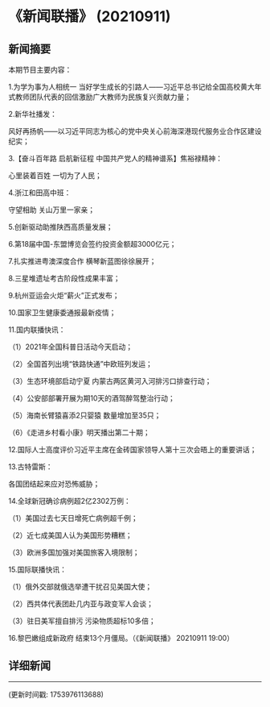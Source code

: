 # 《新闻联播》 (20210911)

## 新闻摘要

本期节目主要内容：

 1.为学为事为人相统一 当好学生成长的引路人——习近平总书记给全国高校黄大年式教师团队代表的回信激励广大教师为民族复兴贡献力量；

 2.新华社播发：

风好再扬帆——以习近平同志为核心的党中央关心前海深港现代服务业合作区建设纪实；

 3.【奋斗百年路 启航新征程 中国共产党人的精神谱系】焦裕禄精神：

心里装着百姓 一切为了人民；

 4.浙江和田高中班：

守望相助 关山万里一家亲；

 5.创新驱动助推陕西高质量发展；

 6.第18届中国-东盟博览会签约投资金额超3000亿元；

 7.扎实推进粤澳深度合作 横琴新蓝图徐徐展开；

 8.三星堆遗址考古阶段性成果丰富；

 9.杭州亚运会火炬“薪火”正式发布；

 10.国家卫生健康委通报最新疫情；

 11.国内联播快讯：

 （1）2021年全国科普日活动今天启动；

 （2）全国首列出境“铁路快通”中欧班列发运；

 （3）生态环境部启动宁夏 内蒙古两区黄河入河排污口排查行动；

 （4）公安部部署开展为期10天的酒驾醉驾整治行动；

 （5）海南长臂猿喜添2只婴猿 数量增加至35只；

 （6）《走进乡村看小康》明天播出第二十期；

 12.国际人士高度评价习近平主席在金砖国家领导人第十三次会晤上的重要讲话；

 13.古特雷斯：

各国团结起来应对恐怖威胁；

 14.全球新冠确诊病例超2亿2302万例：

 （1）美国过去七天日增死亡病例超千例；

 （2）近七成美国人认为美国形势糟糕；

 （3）欧洲多国加强对美国旅客入境限制；

 15.国际联播快讯：

 （1）俄外交部就俄选举遭干扰召见美国大使；

 （2）西共体代表团赴几内亚与政变军人会谈；

 （3）驻日美军擅自排污 污染物质超标10多倍；

 16.黎巴嫩组成新政府 结束13个月僵局。（《新闻联播》 20210911 19:00）

## 详细新闻

---

(更新时间戳: 1753976113688)

